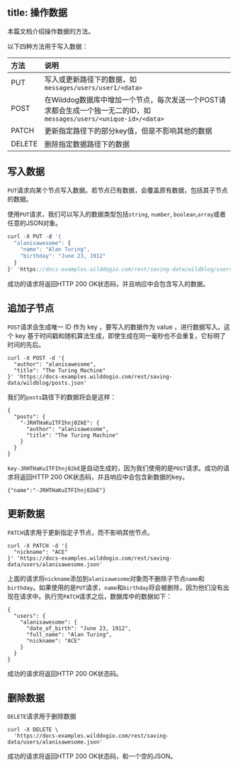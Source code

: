 title: 操作数据
---

本篇文档介绍操作数据的方法。

以下四种方法用于写入数据：

| 方法 | 说明 |
| :------- | :--------------------------------------- |
| PUT      | 写入或更新路径下的数据，如 `messages/users/user1/<data>` |
| POST     | 在Wilddog数据库中增加一个节点，每次发送一个POST请求都会生成一个独一无二的ID，如`messages/users/<unique-id>/<data>` |
| PATCH    | 更新指定路径下的部分key值，但是不影响其他的数据                |
| DELETE   | 删除指定数据路径下的数据                             |



## 写入数据

`PUT`请求向某个节点写入数据。若节点已有数据，会覆盖原有数据，包括其子节点的数据。

使用`PUT`请求，我们可以写入的数据类型包括`string`, `number`, `boolean`,`array`或者任意的JSON对象。

```javascript
curl -X PUT -d '{
  "alanisawesome": {
    "name": "Alan Turing",
    "birthday": "June 23, 1912"
  }
}' 'https://docs-examples.wilddogio.com/rest/saving-data/wildblog/users.json'
```

成功的请求将返回HTTP 200 OK状态码，并且响应中会包含写入的数据。

## 追加子节点

`POST`请求会生成唯一 ID 作为 key ，要写入的数据作为 value ，进行数据写入。这个 key 基于时间戳和随机算法生成，即使生成在同一毫秒也不会重复，它标明了时间的先后。

```
curl -X POST -d '{
  "author": "alanisawesome",
  "title": "The Turing Machine"
}' 'https://docs-examples.wilddogio.com/rest/saving-data/wildblog/posts.json'

```

我们的`posts`路径下的数据将会是这样：

```
{
  "posts": {
    "-JRHTHaKuITFIhnj02kE": {
      "author": "alanisawesome",
      "title": "The Turing Machine"
    }
  }
}

```

`key-JRHTHaKuITFIhnj02kE`是自动生成的，因为我们使用的是`POST`请求。成功的请求将返回HTTP 200 OK状态码，并且响应中会包含新数据的key。

```
{"name":"-JRHTHaKuITFIhnj02kE"}

```

## 更新数据

`PATCH`请求用于更新指定子节点，而不影响其他节点。

```
curl -X PATCH -d '{
  "nickname": "ACE"
}' 'https://docs-examples.wilddogio.com/rest/saving-data/users/alanisawesome.json'

```

上面的请求将`nickname`添加到`alanisawesome`对象而不删除子节点`name`和`birthday`。如果使用的是`PUT`请求，`name`和`birthday`将会被删除，因为他们没有出现在请求中。执行完`PATCH`请求之后，数据库中的数据如下：

```
{
  "users": {
    "alanisawesome": {
      "date_of_birth": "June 23, 1912",
      "full_name": "Alan Turing",
      "nickname": "ACE"
    }
  }
}

```

成功的请求将返回HTTP 200 OK状态码。

## 删除数据

`DELETE`请求用于删除数据

```
curl -X DELETE \
  'https://docs-examples.wilddogio.com/rest/saving-data/users/alanisawesome.json'

```

成功的请求将返回HTTP 200 OK状态码，和一个空的JSON。

